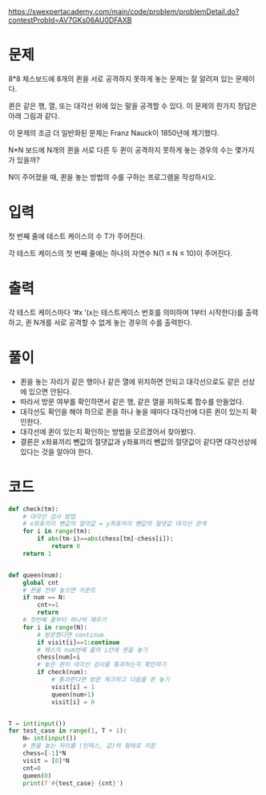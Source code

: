 https://swexpertacademy.com/main/code/problem/problemDetail.do?contestProbId=AV7GKs06AU0DFAXB

# 문제

8*8 체스보드에 8개의 퀸을 서로 공격하지 못하게 놓는 문제는 잘 알려져 있는 문제이다.

퀸은 같은 행, 열, 또는 대각선 위에 있는 말을 공격할 수 있다. 이 문제의 한가지 정답은 아래 그림과 같다.

이 문제의 조금 더 일반화된 문제는 Franz Nauck이 1850년에 제기했다.

N*N 보드에 N개의 퀸을 서로 다른 두 퀸이 공격하지 못하게 놓는 경우의 수는 몇가지가 있을까?

N이 주어졌을 때, 퀸을 놓는 방법의 수를 구하는 프로그램을 작성하시오.

# 입력

첫 번째 줄에 테스트 케이스의 수 T가 주어진다.

각 테스트 케이스의 첫 번째 줄에는 하나의 자연수 N(1 ≤ N ≤ 10)이 주어진다.

# 출력

각 테스트 케이스마다 ‘#x ’(x는 테스트케이스 번호를 의미하며 1부터 시작한다)를 출력하고, 퀸 N개를 서로 공격할 수 없게 놓는 경우의 수를 출력한다.

# 풀이

- 퀸을 놓는 자리가 같은 행이나 같은 열에 위치하면 안되고 대각선으로도 같은 선상에 있으면 안된다.
- 따라서 방문 여부를 확인하면서 같은 행, 같은 열을 피하도록 함수를 만들었다.
- 대각선도 확인을 해야 하므로 퀸을 하나 놓을 때마다 대각선에 다른 퀸이 있는지 확인한다.
- 대각선에 퀸이 있는지 확인하는 방법을 모르겠어서 찾아봤다.
- 결론은 x좌표끼리 뺀값의 절댓값과 y좌표끼리 뺀값의 절댓값이 같다면 대각선상에 있다는 것을 알아야 한다.


# 코드

```python
def check(tm):
    # 대각선 검사 방법
    # x좌표끼리 뺀값의 절댓값 = y좌표끼리 뺀값의 절댓값 대각선 관계
    for i in range(tm):
        if abs(tm-i)==abs(chess[tm]-chess[i]):
            return 0
    return 1


def queen(num):
    global cnt
    # 퀸을 전부 놓으면 카운트
    if num == N:
        cnt+=1
        return
    # 첫번째 줄부터 하나씩 채우기
    for i in range(N):
        # 방문했다면 continue
        if visit[i]==1:continue
        # 체스의 num번째 줄의 i칸에 퀸을 놓기
        chess[num]=i
        # 놓은 퀸이 대각선 검사를 통과하는지 확인하기
        if check(num):
            # 통과한다면 방문 체크하고 다음줄 퀸 놓기
            visit[i] = 1
            queen(num+1)
            visit[i] = 0


T = int(input())
for test_case in range(1, T + 1):
    N= int(input())
    # 퀸을 놓는 자리를 (인덱스, 값)의 형태로 저장
    chess=[-1]*N
    visit = [0]*N
    cnt=0
    queen(0)
    print(f'#{test_case} {cnt}')
```

